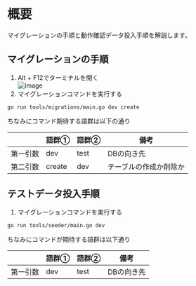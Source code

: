 # 概要
マイグレーションの手順と動作確認データ投入手順を解説します。

## マイグレーションの手順
1.  Alt + F12でターミナルを開く  
![image](https://github.com/shirimptail.f/business/assets/73060776/26fc15e0-09d3-43be-afa1-120889d1aa24)  
2. マイグレーションコマンドを実行する
```
go run tools/migrations/main.go dev create
```
ちなみにコマンド期待する語群は以下の通り

|         | 語群①    | 語群②  | 備考            |
|---------|--------|------|--------------------|
| 第一引数  | dev    | test | DBの向き先          |
| 第二引数  | create | dev  | テーブルの作成か削除か |

## テストデータ投入手順
1. マイグレーションコマンドを実行する
```
go run tools/seeder/main.go dev
```
ちなみにコマンドが期待する語群は以下通り

|         | 語群①    | 語群②  | 備考            |
|---------|--------|------|--------------------|
| 第一引数  | dev    | test | DBの向き先          |